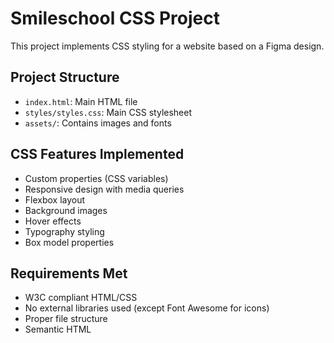 # Smileschool CSS Project

This project implements CSS styling for a website based on a Figma design.

## Project Structure
- `index.html`: Main HTML file
- `styles/styles.css`: Main CSS stylesheet
- `assets/`: Contains images and fonts

## CSS Features Implemented
- Custom properties (CSS variables)
- Responsive design with media queries
- Flexbox layout
- Background images
- Hover effects
- Typography styling
- Box model properties

## Requirements Met
- W3C compliant HTML/CSS
- No external libraries used (except Font Awesome for icons)
- Proper file structure
- Semantic HTML